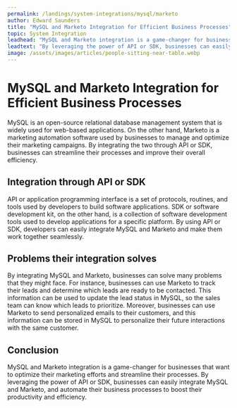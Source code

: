 ```yaml
---
permalink: /landings/system-integrations/mysql/marketo
author: Edward Saunders
title: "MySQL and Marketo Integration for Efficient Business Processes"
topic: System Integration
leadhead: "MySQL and Marketo integration is a game-changer for businesses that want to optimize their marketing efforts and streamline their processes"
leadtext: "By leveraging the power of API or SDK, businesses can easily integrate MySQL and Marketo, and automate their business processes to boost their productivity and efficiency."
image: /assets/images/articles/people-sitting-near-table.webp
---
```

<div class="arttext">	<h1>MySQL and Marketo Integration for Efficient Business Processes</h1>
	<p>MySQL is an open-source relational database management system that is widely used for web-based applications. On the other hand, Marketo is a marketing automation software used by businesses to manage and optimize their marketing campaigns. By integrating the two through API or SDK, businesses can streamline their processes and improve their overall efficiency.</p>
	<h2>Integration through API or SDK</h2>
	<p>API or application programming interface is a set of protocols, routines, and tools used by developers to build software applications. SDK or software development kit, on the other hand, is a collection of software development tools used to develop applications for a specific platform. By using API or SDK, developers can easily integrate MySQL and Marketo and make them work together seamlessly.</p>
	<h2>Problems their integration solves</h2>
	<p>By integrating MySQL and Marketo, businesses can solve many problems that they might face. For instance, businesses can use Marketo to track their leads and determine which leads are ready to be contacted. This information can be used to update the lead status in MySQL, so the sales team can know which leads to prioritize. Moreover, businesses can use Marketo to send personalized emails to their customers, and this information can be stored in MySQL to personalize their future interactions with the same customer.</p>
	<h2>Conclusion</h2>
	<p>MySQL and Marketo integration is a game-changer for businesses that want to optimize their marketing efforts and streamline their processes. By leveraging the power of API or SDK, businesses can easily integrate MySQL and Marketo, and automate their business processes to boost their productivity and efficiency.</p>
</div>